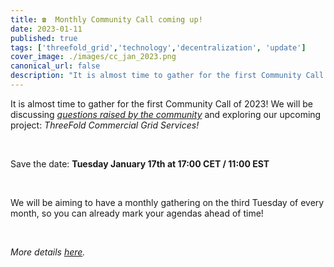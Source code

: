 ```yaml
---
title: ☎️  Monthly Community Call coming up!
date: 2023-01-11
published: true
tags: ['threefold_grid','technology','decentralization', 'update']
cover_image: ./images/cc_jan_2023.png
canonical_url: false
description: "It is almost time to gather for the first Community Call of 2023!"
---
```


It is almost time to gather for the first Community Call of 2023!  We will be discussing *[questions raised by the community](https://forum.threefold.io/t/community-call-questions-from-the-tf-members/3677)* and exploring our upcoming project: *ThreeFold Commercial Grid Services!* 

<br/>

Save the date: **Tuesday January 17th at 17:00 CET / 11:00 EST**

<br/>

We will be aiming to have a monthly gathering on the third Tuesday of every month, so you can already mark your agendas ahead of time! 

<br/>

*More details [here](https://forum.threefold.io/t/monthly-community-calls-january-call-details/3688).*